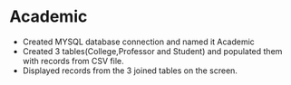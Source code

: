 # Academic
- Created MYSQL database connection and named it Academic
- Created 3 tables(College,Professor and Student) and populated them with records from CSV file.
- Displayed records from the 3 joined tables on the screen.


